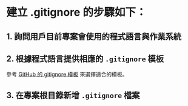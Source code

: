 # 建立 .gitignore 的步驟如下：

## 1. 詢問用戶目前專案會使用的程式語言與作業系統

## 2. 根據程式語言提供相應的 `.gitignore` 模板

參考 [GitHub 的 gitignore 模板](https://github.com/github/gitignore) 來選擇適合的模板。

## 3. 在專案根目錄新增 `.gitignore` 檔案
